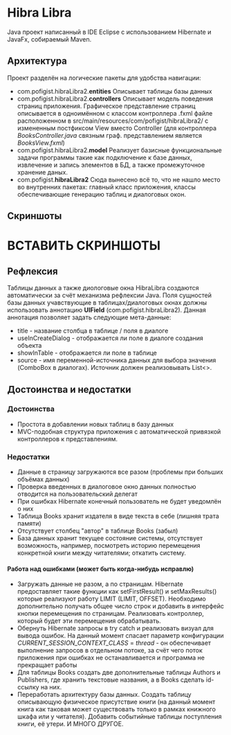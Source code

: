 # Hibra Libra
Java проект написанный в IDE Eclipse с использованием Hibernate и JavaFx, собираемый Maven.

## Архитектура
Проект разделён на логические пакеты для удобства навигации:
- com.pofigist.hibraLibra2.**entities**
	Описывает таблицы базы данных
- com.pofigist.hibraLibra2.**controllers**
	Описывает модель поведения страниц приложения.
	Графическое представление страниц описывается в одноимённом с классом контроллера .fxml файле расположенном в src/main/resources/com/pofigist/hibraLibra2/ с измененным постфиксом View вместо Controller (для контроллера *BooksController.java* связным граф. представлением является *BooksView.fxml*)
- com.pofigist.hibraLibra2.**model**
	Реализует базисные функциональные задачи программы такие как подключение к базе данных, извлечение и запись элементов в БД, а также промежуточное хранение даных.
- com.pofigist.**hibraLibra2**
	Сюда вынесено всё то, что не нашло место во внутренних пакетах: главный класс приложения, классы обеспечивающие генерацию таблиц и диалоговых окон.

## Скриншоты
# ВСТАВИТЬ СКРИНШОТЫ

## Рефлексия
Таблицы данных а также диологовые окна HibraLibra создаются автоматически за счёт механизма рефлексии Java.
Поля сущностей базы данных учавствующие в таблицах/диалоговых окнах должны использовать аннотацию **UIField** (com.pofigist.hibraLibra2). Данная аннотация позволяет задать следующие мета-данные:
- title - название столбца в таблице / поля в диалоге
- useInCreateDialog - отображается ли поле в диалоге создания объекта
- showInTable - отображается ли поле в таблице
- source - имя переменной-источника данных для выбора значения (ComboBox в диалогах). Источник должен реализовывать List<>.


## Достоинства и недостатки
### Достоинства
- Простота в добавлении новых таблиц в базу данных
- MVC-подобная структура приложения с автоматической привязкой контроллеров к представлениям.
### Недостатки
- Данные в страницу загружаются все разом (проблемы при больших объёмах данных)
- Проверка введенных в диалоговое окно данных полностью отводится на пользовательский делегат
- При ошибках Hibernate конечный пользователь не будет уведомлён о них
- Таблица Books хранит издателя в виде текста в себе (лишняя трата памяти)
- Отсутствует столбец "автор" в таблице Books (забыл)
- База данных хранит текущее состояние системы, отсутствует возможность, например, посмотреть историю перемещения конкретной книги между читателями; откатить систему.
#### Работа над ошибками (может быть когда-нибудь исправлю)
- Загружать данные не разом, а по страницам. Hibernate предоставляет такие функции как setFirstResult() и setMaxResults() которые реализуют работу LIMIT (LIMIT, OFFSET). Необходимо дополнительно получать общее число строк и добавить в интерфейс кнопки перемещения по страницам. Реализовать контроллер, который будет эти перемещения обрабатывать.
- Обернуть Hibernate запросы в try catch и реализовать визуал для вывода ошибок. На данный момент спасает параметр конфигурации *CURRENT_SESSION_CONTEXT_CLASS* = *thread*  - он обеспечивает выполнение запросов в отдельном потоке, за счёт чего поток приложения при ошибках не останавливается и программа не прекращает работы
- Для таблицы Books создать две дополнительные таблицы Authors и Publishers, где хранить текстовые названия, а в Books сделать id-ссылку на них.
- Переработать архитектуру базы данных. Создать таблицу описывающую физическое присутствие книги (на данный момент книга как таковая может существовать только в рамках книжного шкафа или у читателя). Добавить событийные таблицы поступления книги, её утери. И МНОГО ДРУГОЕ.
